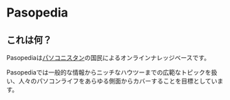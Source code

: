 # Pasopedia

## これは何？
Pasopediaは[パソコニスタン](https://pasokon.site/)の国民によるオンラインナレッジベースです。

Pasopediaでは一般的な情報からニッチなハウツーまでの広範なトピックを扱い、人々のパソコンライフをあらゆる側面からカバーすることを目標としています。